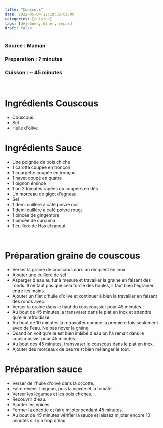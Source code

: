 ```yaml
---
title: "Couscous"
date: 2022-05-04T12:18:32+01:00
categories: [cuisine]
tags: [déjeûner, dîner, repas]
draft: false
---
```

### Source : Maman

### Preparation : ? minutes

### Cuisson : ~ 45 minutes

&nbsp;

# Ingrédients Couscous

- Couscous
- Sel
- Huile d'olive

# Ingrédients Sauce

- Une poignée de pois chiche
- 1 carotte coupée en tronçon
- 1 courgette coupée en tronçon
- 1 navet coupé en quatre
- 1 oignon émincé
- 1 ou 2 tomates rapées ou coupées en dés
- Un morceau de gigot d'agneau
- Sel
- 1 demi cuillère à café poivre noir
- 1 demi cuillère à café poivre rouge
- 1 pincée de gingembre
- 1 pincée de curcuma
- 1 cuillère de Has el ranout

&nbsp;

# Préparation graine de couscous

- Verser la graine de couscous dans un récipient en inox.
- Ajouter une cuillère de sel
- Asperger d'eau au fur à mesure et travailler la graine en faisant des ronds. Il ne faut pas que cela forme des boules, il faut bien l'égrainer entre les mains.
- Ajouter un filet d'huile d'olive et continuer à bien la travailler en faisant des ronds avec.
- Verser la graine dans le haut du couscoussier pour 45 minutes.
- Au bout de 45 minutes la transvaser dans le plat en inox et attendre qu'elle refroidisse.
- Au bout de 10 minutes la retravailler comme la première fois seulement avec de l'eau. Ne pas noyer la graine.
- Quand on voit qu'elle est bien imbibé d'eau on l'a remait dans le couscoussier pour 45 minutes.
- Au bout des 45 minutes, transvaser le couscous dans le plat en inox.
- Ajouter des morceaux de beurre et bien mélanger le tout.

# Préparation sauce

- Verser de l'huile d'olive dans la cocotte.
- Faire revenir l'oignon, puis la viande et la tomate.
- Verser les légumes et les pois chiches.
- Recouvrir d'eau.
- Ajouter les épices.
- Fermer la cocotte et faire mijoter pendant 45 minutes.
- Au bout de 45 minutes vérifier la sauce et laissez mijoter encore 10 minutes s'il y a trop d'eau.